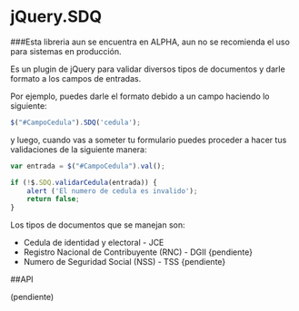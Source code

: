 # jQuery.SDQ

###Esta libreria aun se encuentra en ALPHA, aun no se recomienda el uso para sistemas en producción.

Es un plugin de jQuery para validar diversos tipos de documentos y darle formato a los campos de entradas.

Por ejemplo, puedes darle el formato debido a un campo haciendo lo siguiente:

``` javascript
$("#CampoCedula").SDQ('cedula');
```

y luego, cuando vas a someter tu formulario puedes proceder a hacer tus validaciones de la siguiente manera:

``` javascript
var entrada = $("#CampoCedula").val();

if (!$.SDQ.validarCedula(entrada)) {
	alert ('El numero de cedula es invalido');
	return false;
}
```

Los tipos de documentos que se manejan son:
* Cedula de identidad y electoral - JCE
* Registro Nacional de Contribuyente (RNC) - DGII {pendiente}
* Numero de Seguridad Social (NSS) - TSS {pendiente}

##API

(pendiente)